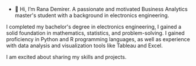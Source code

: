 - 👋 Hi, I’m Rana Demirer.
A passionate and motivated Business Analytics master's student with a background in electronics engineering.

I completed my bachelor's degree in electronics engineering, I gained a solid foundation in mathematics, statistics, and problem-solving. I gained proficiency in Python and R programming languages, as well as experience with data analysis and visualization tools like Tableau and Excel.

I am excited about sharing my skills and projects.
